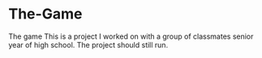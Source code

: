 # The-Game
The game 
This is a project I worked on with a group of classmates senior year of high school. 
The project should still run. 
